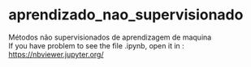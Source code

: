 # aprendizado_nao_supervisionado

Métodos não supervisionados de aprendizagem de maquina
</br>
If you have problem to see the file .ipynb, open it in : https://nbviewer.jupyter.org/
